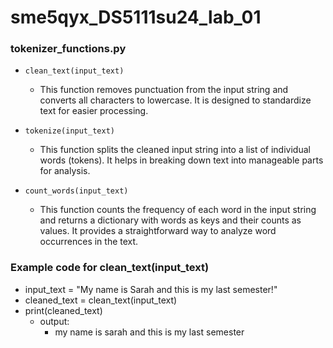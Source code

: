 # sme5qyx_DS5111su24_lab_01

### tokenizer_functions.py

* `clean_text(input_text)`
  - This function removes punctuation from the input string and converts all characters to lowercase. It is designed to standardize text for easier processing.

* `tokenize(input_text)`
  - This function splits the cleaned input string into a list of individual words (tokens). It helps in breaking down text into manageable parts for analysis.

* `count_words(input_text)`
  - This function counts the frequency of each word in the input string and returns a dictionary with words as keys and their counts as values. It provides a straightforward way to analyze word occurrences in the text.
 
### Example code for clean_text(input_text)

* input_text = "My name is Sarah and this is my last semester!"
* cleaned_text = clean_text(input_text)
* print(cleaned_text)
  * output:
    - my name is sarah and this is my last semester 

 
